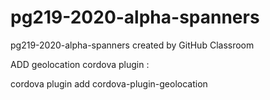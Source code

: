 # pg219-2020-alpha-spanners
pg219-2020-alpha-spanners created by GitHub Classroom


ADD geolocation cordova plugin : 

cordova plugin add cordova-plugin-geolocation
